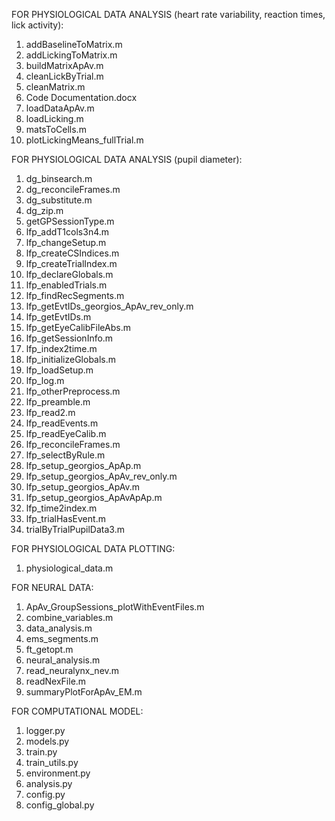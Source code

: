 FOR PHYSIOLOGICAL DATA ANALYSIS (heart rate variability, reaction times, lick activity):
1. addBaselineToMatrix.m  
2. addLickingToMatrix.m  
3. buildMatrixApAv.m  
4. cleanLickByTrial.m  
5. cleanMatrix.m  
6. Code Documentation.docx  
7. loadDataApAv.m  
8. loadLicking.m  
9. matsToCells.m  
10. plotLickingMeans_fullTrial.m


FOR PHYSIOLOGICAL DATA ANALYSIS (pupil diameter):
1. dg_binsearch.m  
2. dg_reconcileFrames.m  
3. dg_substitute.m  
4. dg_zip.m  
5. getGPSessionType.m  
6. lfp_addT1cols3n4.m  
7. lfp_changeSetup.m  
8. lfp_createCSIndices.m  
9. lfp_createTrialIndex.m  
10. lfp_declareGlobals.m  
11. lfp_enabledTrials.m  
12. lfp_findRecSegments.m  
13. lfp_getEvtIDs_georgios_ApAv_rev_only.m  
14. lfp_getEvtIDs.m  
15. lfp_getEyeCalibFileAbs.m  
16. lfp_getSessionInfo.m  
17. lfp_index2time.m  
18. lfp_initializeGlobals.m  
19. lfp_loadSetup.m  
20. lfp_log.m  
21. lfp_otherPreprocess.m  
22. lfp_preamble.m  
23. lfp_read2.m  
24. lfp_readEvents.m  
25. lfp_readEyeCalib.m  
26. lfp_reconcileFrames.m  
27. lfp_selectByRule.m  
28. lfp_setup_georgios_ApAp.m  
29. lfp_setup_georgios_ApAv_rev_only.m  
30. lfp_setup_georgios_ApAv.m  
31. lfp_setup_georgios_ApAvApAp.m  
32. lfp_time2index.m  
33. lfp_trialHasEvent.m  
34. trialByTrialPupilData3.m  


FOR PHYSIOLOGICAL DATA PLOTTING:
1. physiological_data.m  


FOR NEURAL DATA:
1. ApAv_GroupSessions_plotWithEventFiles.m  
2. combine_variables.m  
3. data_analysis.m  
4. ems_segments.m  
5. ft_getopt.m  
6. neural_analysis.m  
7. read_neuralynx_nev.m  
8. readNexFile.m  
9. summaryPlotForApAv_EM.m  


FOR COMPUTATIONAL MODEL:
1. logger.py  
2. models.py  
3. train.py  
4. train_utils.py  
5. environment.py  
6. analysis.py  
7. config.py  
8. config_global.py
